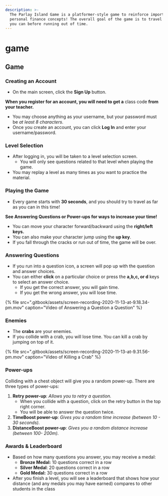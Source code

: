 ```yaml
---
description: >-
  The Parlay Island Game is a platformer-style game to reinforce important
  personal finance concepts! The overall goal of the game is to travel as far as
  you can before running out of time.
---
```


# game

## Game

### Creating an Account

* On the main screen, click the **Sign Up** button.

**When you register for an account, you will need to get a** class code **from your teacher.**

* You may choose anything as your username, but your password must be _at least 8 characters_.
* Once you create an account, you can click **Log In** and enter your username/password.

### Level Selection

* After logging in, you will be taken to a level selection screen.
  * You will only see questions related to that level when playing the game. 
* You may replay a level as many times as you want to practice the material.

### Playing the Game

* Every game starts with **30 seconds**, and you should try to travel as far as you can in this time!

**See Answering Questions or Power-ups for ways to increase your time!**

* You can move your character forward/backward using the **right/left keys.** 
* You can also make your character jump using the **up key**. 
* If you fall through the cracks or run out of time, the game will be over.

### Answering Questions

* If you run into a question icon, a screen will pop up with the question and answer choices.
* You can either **click** on a particular choice or press the **a,b,c, or d** keys to select an answer choice.
  * If you get the correct answer, you will gain time. 
  * If you get the wrong answer, you will lose time.

{% file src=".gitbook/assets/screen-recording-2020-11-13-at-9.18.34-pm.mov" caption="Video of Answering a Question a Question" %}

### Enemies

* The **crabs** are your enemies.
* If you collide with a crab, you will lose time. You can kill a crab by jumping on top of it.

{% file src=".gitbook/assets/screen-recording-2020-11-13-at-9.31.56-pm.mov" caption="Video of Killing a Crab" %}

### Power-ups

Colliding with a chest object will give you a random power-up. There are three types of power-ups:

1. **Retry power-up**: _Allows you to retry a question._
   * When you collide with a question, click on the retry button in the top right corner.
   * You will be able to answer the question twice.
2. **TimeBoost power-up**: _Gives you a random time increase \(between 10 - 30 seconds\)._
3. **DistanceBoost power-up**: _Gives you a random distance increase \(between 100- 200m\)._

### Awards & Leaderboard

* Based on how many questions you answer, you may receive a medal:
  * **Bronze Medal:** 10 questions correct in a row 
  * **Silver Medal**: 20 questions correct in a row 
  * **Gold Medal:** 30 questions correct in a row
* After you finish a level, you will see a leaderboard that shows how your distance \(and any medals you may have earned\) compares to other students in the class

